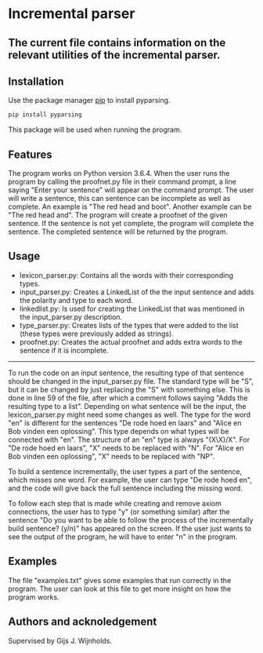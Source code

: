  # Incremental parser

The current file contains information on the relevant utilities of the incremental parser. 
---  

## Installation
Use the package manager [pip](https://pip.pypa.io/en/stable/) to install pyparsing.

```bash
pip install pyparsing
```
 This package will be used when running the program. 
 
## Features
The program works on Python version 3.6.4. When the user runs the program by calling the proofnet.py file in their command prompt, 
a line saying "Enter your sentence" will appear on the command prompt. The user will write a sentence, this can sentence can be 
incomplete as well as complete. An example is "The red head and boot". Another example can be "The red head and". The program will 
create a proofnet of the given sentence. If the sentence is not yet complete, the program will complete the sentence. The completed sentence 
will be returned by the program.

## Usage
 * lexicon_parser.py:
 Contains all the words with their corresponding types.
 * input_parser.py:
 Creates a LinkedList of the the input sentence and adds the polarity and type to each word.
 * linkedlist.py:
 Is used for creating the LinkedList that was mentioned in the input_parser.py description.
 * type_parser.py:
 Creates lists of the types that were added to the list (these types were previously added as strings).
 * proofnet.py:
 Creates the actual proofnet and adds extra words to the sentence if it is incomplete.
 -------
 To run the code on an input sentence, the resulting type of that sentence should be changed in the input_parser.py file. The standard 
 type will be "S", but it can be changed by just replacing the "S" with something else. This is done in line 59 of the file, after which a comment follows saying "Adds the resulting type to a list".
 Depending on what sentence will be the input, the lexicon_parser.py might need some changes as well. The type for the word "en" is different for the sentences "De rode hoed en laars" and "Alice en Bob vinden een oplossing". This type depends on what types will be connected with "en". The structure of an "en" type is always "(X\X)/X". For "De rode hoed en laars", "X" needs to be replaced with "N". For "Alice en Bob vinden een oplossing", "X" needs to be replaced with "NP".
 
 To build a sentence incrementally, the user types a part of the sentence, which misses one word. For example, the user can type "De rode hoed en", and the code will give back the full sentence including the missing word.
 
 To follow each step that is made while creating and remove axiom connections, the user has to type "y" (or something similar) after the sentence "Do you want to be able to follow the process of the incrementally build sentence? (y/n)" has appeared on the screen. If the user just wants to see the output of the program, he will have to enter "n" in the program. 
 
## Examples
 The file "examples.txt" gives some examples that run correctly in the program. The user can look at this file to get more insight on how
  the program works.
 
 
## Authors and acknoledgement
 Supervised by Gijs J. Wijnholds.
  
